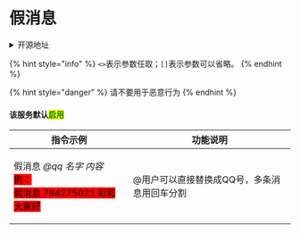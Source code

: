 # 假消息

<details>

<summary>开源地址</summary>

[https://github.com/pcrbot/fake\_message](https://github.com/pcrbot/fake\_message)

</details>

{% hint style="info" %}
`<>`表示参数任取；`[]`表示参数可以省略。
{% endhint %}

{% hint style="danger" %}
请不要用于恶意行为
{% endhint %}

#### 该服务默认<mark style="color:green;">启用</mark>

| 指令示例                                                                                                                                                                         | 功能说明                    |
| ---------------------------------------------------------------------------------------------------------------------------------------------------------------------------- | ----------------------- |
| <p>假消息 <em>@qq</em> <em>名字</em> <em>内容</em><br><em></em><mark style="background-color:red;">例：</mark><br><mark style="background-color:red;">假消息 794275021 彩彩 大家好</mark></p> | @用户可以直接替换成QQ号，多条消息用回车分割 |
